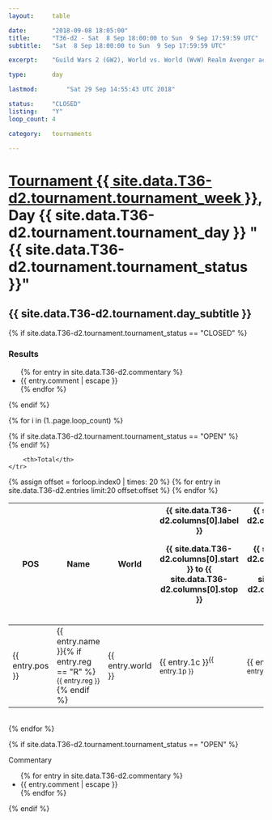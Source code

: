 ```yaml
---
layout: 	table

date: 		"2018-09-08 18:05:00"
title: 		"T36-d2 - Sat  8 Sep 18:00:00 to Sun  9 Sep 17:59:59 UTC"
subtitle: 	"Sat  8 Sep 18:00:00 to Sun  9 Sep 17:59:59 UTC"

excerpt:    "Guild Wars 2 (GW2), World vs. World (WvW) Realm Avenger achivement Tournament. \"Every Kill Counts\""

type:       day

lastmod: 		"Sat 29 Sep 14:55:43 UTC 2018"

status:     "CLOSED"
listing:    "Y"
loop_count: 4

category: 	tournaments

---
```

<div class="table_header">
    <h1><a href="{{ site.data.T36-d2.tournament.week_url }}">Tournament {{ site.data.T36-d2.tournament.tournament_week }}</a>, Day {{ site.data.T36-d2.tournament.tournament_day }} "{{ site.data.T36-d2.tournament.tournament_status }}"</h1>
    <h2>{{ site.data.T36-d2.tournament.day_subtitle }}</h2> 
</div>

{% if site.data.T36-d2.tournament.tournament_status == "CLOSED" %} 
<div class="commentary">
  <h3>Results</h3>
  <ul>
    {% for entry in site.data.T36-d2.commentary %}
    <li class="commentary_list">{{ entry.comment | escape }}</li>
    {% endfor %}
  </ul>
</div>
{% endif %}


{% for i in (1..page.loop_count) %}

{% if site.data.T36-d2.tournament.tournament_status == "OPEN" %} 
<br>
{% endif %}

<table class="day_table">
  <colgroup>
    <col style="width:18px">
    <col style="width:55px">
    <col style="width:55px">
    <col style="width:12px">
    <col style="width:12px">
    <col style="width:12px">
    <col style="width:12px">
    <col style="width:12px">
    <col style="width:12px">
    <col style="width:12px">
    <col style="width:12px">
    <col style="width:12px">
    <col style="width:12px">
    <col style="width:12px">
    <col style="width:12px">
    <col style="width:12px">
    <col style="width:12px">
    <col style="width:12px">
    <col style="width:12px">
    <col style="width:12px">
    <col style="width:12px">
    <col style="width:12px">
    <col style="width:12px">
    <col style="width:12px">
    <col style="width:12px">
    <col style="width:12px">
    <col style="width:12px">
    <col style="width:18px">
  </colgroup>  
  <thead>
    <tr>
        <th>POS</th>
        <th class="AlignLeft">Name</th>
        <th class="AlignLeft">World</th>

<th><div class="label">{{ site.data.T36-d2.columns[0].label }}<p class="onhover">{{ site.data.T36-d2.columns[0].start }} to {{ site.data.T36-d2.columns[0].stop }}</p></div>​</th>
<th><div class="label">{{ site.data.T36-d2.columns[1].label }}<p class="onhover">{{ site.data.T36-d2.columns[1].start }} to {{ site.data.T36-d2.columns[1].stop }}</p></div>​</th>
<th><div class="label">{{ site.data.T36-d2.columns[2].label }}<p class="onhover">{{ site.data.T36-d2.columns[2].start }} to {{ site.data.T36-d2.columns[2].stop }}</p></div>​</th>
<th><div class="label">{{ site.data.T36-d2.columns[3].label }}<p class="onhover">{{ site.data.T36-d2.columns[3].start }} to {{ site.data.T36-d2.columns[3].stop }}</p></div>​</th>
<th><div class="label">{{ site.data.T36-d2.columns[4].label }}<p class="onhover">{{ site.data.T36-d2.columns[4].start }} to {{ site.data.T36-d2.columns[4].stop }}</p></div>​</th>
<th><div class="label">{{ site.data.T36-d2.columns[5].label }}<p class="onhover">{{ site.data.T36-d2.columns[5].start }} to {{ site.data.T36-d2.columns[5].stop }}</p></div>​</th>
<th><div class="label">{{ site.data.T36-d2.columns[6].label }}<p class="onhover">{{ site.data.T36-d2.columns[6].start }} to {{ site.data.T36-d2.columns[6].stop }}</p></div>​</th>
<th><div class="label">{{ site.data.T36-d2.columns[7].label }}<p class="onhover">{{ site.data.T36-d2.columns[7].start }} to {{ site.data.T36-d2.columns[7].stop }}</p></div>​</th>
<th><div class="label">{{ site.data.T36-d2.columns[8].label }}<p class="onhover">{{ site.data.T36-d2.columns[8].start }} to {{ site.data.T36-d2.columns[8].stop }}</p></div>​</th>
<th><div class="label">{{ site.data.T36-d2.columns[9].label }}<p class="onhover">{{ site.data.T36-d2.columns[9].start }} to {{ site.data.T36-d2.columns[9].stop }}</p></div>​</th>
<th><div class="label">{{ site.data.T36-d2.columns[10].label }}<p class="onhover">{{ site.data.T36-d2.columns[10].start }} to {{ site.data.T36-d2.columns[10].stop }}</p></div>​</th>

<th><div class="label">{{ site.data.T36-d2.columns[11].label }}<p class="onhover">{{ site.data.T36-d2.columns[11].start }} to {{ site.data.T36-d2.columns[11].stop }}</p></div>​</th>
<th><div class="label">{{ site.data.T36-d2.columns[12].label }}<p class="onhover">{{ site.data.T36-d2.columns[12].start }} to {{ site.data.T36-d2.columns[12].stop }}</p></div>​</th>
<th><div class="label">{{ site.data.T36-d2.columns[13].label }}<p class="onhover">{{ site.data.T36-d2.columns[13].start }} to {{ site.data.T36-d2.columns[13].stop }}</p></div>​</th>
<th><div class="label">{{ site.data.T36-d2.columns[14].label }}<p class="onhover">{{ site.data.T36-d2.columns[14].start }} to {{ site.data.T36-d2.columns[14].stop }}</p></div>​</th>
<th><div class="label">{{ site.data.T36-d2.columns[15].label }}<p class="onhover">{{ site.data.T36-d2.columns[15].start }} to {{ site.data.T36-d2.columns[15].stop }}</p></div>​</th>
<th><div class="label">{{ site.data.T36-d2.columns[16].label }}<p class="onhover">{{ site.data.T36-d2.columns[16].start }} to {{ site.data.T36-d2.columns[16].stop }}</p></div>​</th>
<th><div class="label">{{ site.data.T36-d2.columns[17].label }}<p class="onhover">{{ site.data.T36-d2.columns[17].start }} to {{ site.data.T36-d2.columns[17].stop }}</p></div>​</th>
<th><div class="label">{{ site.data.T36-d2.columns[18].label }}<p class="onhover">{{ site.data.T36-d2.columns[18].start }} to {{ site.data.T36-d2.columns[18].stop }}</p></div>​</th>
<th><div class="label">{{ site.data.T36-d2.columns[19].label }}<p class="onhover">{{ site.data.T36-d2.columns[19].start }} to {{ site.data.T36-d2.columns[19].stop }}</p></div>​</th>
<th><div class="label">{{ site.data.T36-d2.columns[20].label }}<p class="onhover">{{ site.data.T36-d2.columns[20].start }} to {{ site.data.T36-d2.columns[20].stop }}</p></div>​</th>

<th><div class="label">{{ site.data.T36-d2.columns[21].label }}<p class="onhover">{{ site.data.T36-d2.columns[21].start }} to {{ site.data.T36-d2.columns[21].stop }}</p></div>​</th>
<th><div class="label">{{ site.data.T36-d2.columns[22].label }}<p class="onhover">{{ site.data.T36-d2.columns[22].start }} to {{ site.data.T36-d2.columns[22].stop }}</p></div>​</th>
<th><div class="label">{{ site.data.T36-d2.columns[23].label }}<p class="onhover">{{ site.data.T36-d2.columns[23].start }} to {{ site.data.T36-d2.columns[23].stop }}</p></div>​</th>

        <th>Total</th>
    </tr>
  </thead>
  {% assign offset = forloop.index0 | times: 20 %}
<tbody>
{% for entry in site.data.T36-d2.entries limit:20 offset:offset %}
  <tr>
    <td class="pl{{ entry.pos }}">{{ entry.pos }}</td>
    <td class="AlignLeft">{{ entry.name }}{% if entry.reg == "R" %}<sup>{{ entry.reg }}</sup>{% endif %}</td>
    <td class="AlignLeft">{{ entry.world }}</td>
    <td class="pl{{ entry.1p }}">{{ entry.1c }}<sup>{{ entry.1p }}</sup></td>
    <td class="pl{{ entry.2p }}">{{ entry.2c }}<sup>{{ entry.2p }}</sup></td>
    <td class="pl{{ entry.3p }}">{{ entry.3c }}<sup>{{ entry.3p }}</sup></td>
    <td class="pl{{ entry.4p }}">{{ entry.4c }}<sup>{{ entry.4p }}</sup></td>
    <td class="pl{{ entry.5p }}">{{ entry.5c }}<sup>{{ entry.5p }}</sup></td>
    <td class="pl{{ entry.6p }}">{{ entry.6c }}<sup>{{ entry.6p }}</sup></td>
    <td class="pl{{ entry.7p }}">{{ entry.7c }}<sup>{{ entry.7p }}</sup></td>
    <td class="pl{{ entry.8p }}">{{ entry.8c }}<sup>{{ entry.8p }}</sup></td>
    <td class="pl{{ entry.9p }}">{{ entry.9c }}<sup>{{ entry.9p }}</sup></td>
    <td class="pl{{ entry.10p }}">{{ entry.10c }}<sup>{{ entry.10p }}</sup></td>
    <td class="pl{{ entry.11p }}">{{ entry.11c }}<sup>{{ entry.11p }}</sup></td>
    <td class="pl{{ entry.12p }}">{{ entry.12c }}<sup>{{ entry.12p }}</sup></td>
    <td class="pl{{ entry.13p }}">{{ entry.13c }}<sup>{{ entry.13p }}</sup></td>
    <td class="pl{{ entry.14p }}">{{ entry.14c }}<sup>{{ entry.14p }}</sup></td>
    <td class="pl{{ entry.15p }}">{{ entry.15c }}<sup>{{ entry.15p }}</sup></td>
    <td class="pl{{ entry.16p }}">{{ entry.16c }}<sup>{{ entry.16p }}</sup></td>
    <td class="pl{{ entry.17p }}">{{ entry.17c }}<sup>{{ entry.17p }}</sup></td>
    <td class="pl{{ entry.18p }}">{{ entry.18c }}<sup>{{ entry.18p }}</sup></td>
    <td class="pl{{ entry.19p }}">{{ entry.19c }}<sup>{{ entry.19p }}</sup></td>
    <td class="pl{{ entry.20p }}">{{ entry.20c }}<sup>{{ entry.20p }}</sup></td>
    <td class="pl{{ entry.21p }}">{{ entry.21c }}<sup>{{ entry.21p }}</sup></td>
    <td class="pl{{ entry.22p }}">{{ entry.22c }}<sup>{{ entry.22p }}</sup></td>
    <td class="pl{{ entry.23p }}">{{ entry.23c }}<sup>{{ entry.23p }}</sup></td>
    <td class="pl{{ entry.24p }}">{{ entry.24c }}<sup>{{ entry.24p }}</sup></td>
    <td>{{ entry.total }}</td>
  </tr>
{% endfor %}  
</tbody>
</table>
<div class="leaderboard"></div>
<br />
{% endfor %}

{% if site.data.T36-d2.tournament.tournament_status == "OPEN" %} 
<div class="commentary">
  <span class="commentary_title">Commentary</span>
  <ul>
    {% for entry in site.data.T36-d2.commentary %}
    <li class="commentary_list">{{ entry.comment | escape }}</li>
    {% endfor %}
  </ul>
</div>
{% endif %}


